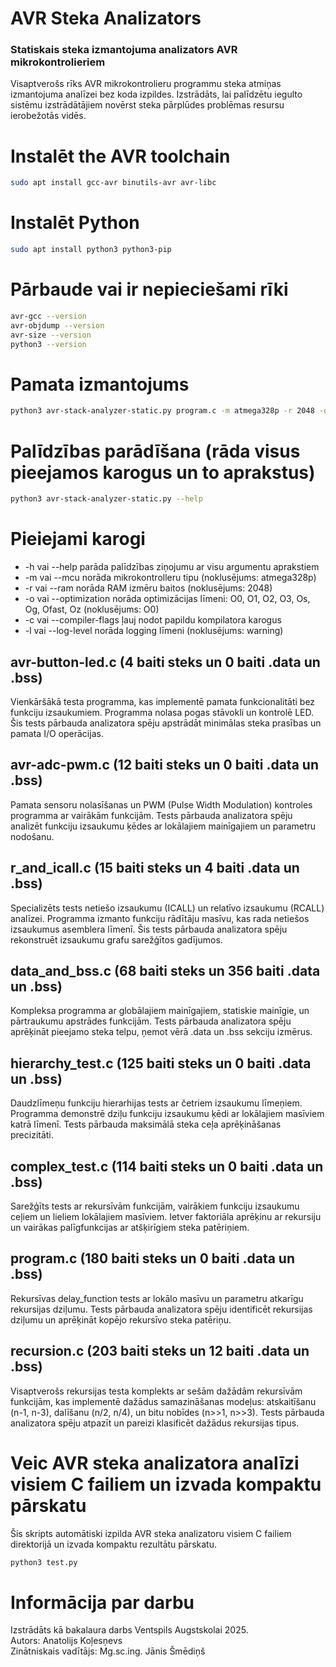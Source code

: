 # AVR Steka Analizators
### Statiskais steka izmantojuma analizators AVR mikrokontrolieriem
Visaptverošs rīks AVR mikrokontrolieru programmu steka atmiņas izmantojuma analīzei bez koda izpildes. Izstrādāts, lai palīdzētu iegulto sistēmu izstrādātājiem novērst steka pārplūdes problēmas resursu ierobežotās vidēs.

# Instalēt the AVR toolchain
```bash
sudo apt install gcc-avr binutils-avr avr-libc
```

# Instalēt Python
```bash
sudo apt install python3 python3-pip
```

# Pārbaude vai ir nepieciešami rīki
```bash
avr-gcc --version
avr-objdump --version
avr-size --version
python3 --version
```

# Pamata izmantojums
```bash
python3 avr-stack-analyzer-static.py program.c -m atmega328p -r 2048 -o O0
```

# Palīdzības parādīšana (rāda visus pieejamos karogus un to aprakstus)
```bash
python3 avr-stack-analyzer-static.py --help
```

# Pieiejami karogi
* -h vai --help parāda palīdzības ziņojumu ar visu argumentu aprakstiem
* -m vai --mcu norāda mikrokontrolleru tipu (noklusējums: atmega328p)
* -r vai --ram norāda RAM izmēru baitos (noklusējums: 2048)
* -o vai --optimization norāda optimizācijas līmeni: O0, O1, O2, O3, Os, Og, Ofast, Oz (noklusējums: O0)
* -c vai --compiler-flags ļauj nodot papildu kompilatora karogus
* -l vai --log-level norāda logging līmeni (noklusējums: warning)

## avr-button-led.c (4 baiti steks un 0 baiti .data un .bss)
Vienkāršākā testa programma, kas implementē pamata funkcionalitāti bez funkciju izsaukumiem. Programma nolasa pogas stāvokli un kontrolē LED. Šis tests pārbauda analizatora spēju apstrādāt minimālas steka prasības un pamata I/O operācijas.

## avr-adc-pwm.c (12 baiti steks un 0 baiti .data un .bss)
Pamata sensoru nolasīšanas un PWM (Pulse Width Modulation) kontroles programma ar vairākām funkcijām. Tests pārbauda analizatora spēju analizēt funkciju izsaukumu ķēdes ar lokālajiem mainīgajiem un parametru nodošanu.

## r_and_icall.c (15 baiti steks un 4 baiti .data un .bss)
Specializēts tests netiešo izsaukumu (ICALL) un relatīvo izsaukumu (RCALL) analīzei. Programma izmanto funkciju rādītāju masīvu, kas rada netiešos izsaukumus asemblera līmenī. Šis tests pārbauda analizatora spēju rekonstruēt izsaukumu grafu sarežģītos gadījumos.

## data_and_bss.c (68 baiti steks un 356 baiti .data un .bss)
Kompleksa programma ar globālajiem mainīgajiem, statiskie mainīgie, un pārtraukumu apstrādes funkcijām. Tests pārbauda analizatora spēju aprēķināt pieejamo steka telpu, ņemot vērā .data un .bss sekciju izmērus.

## hierarchy_test.c (125 baiti steks un 0 baiti .data un .bss)
Daudzlīmeņu funkciju hierarhijas tests ar četriem izsaukumu līmeņiem. Programma demonstrē dziļu funkciju izsaukumu ķēdi ar lokālajiem masīviem katrā līmenī. Tests pārbauda maksimālā steka ceļa aprēķināšanas precizitāti.

## complex_test.c (114 baiti steks un 0 baiti .data un .bss)
Sarežģīts tests ar rekursīvām funkcijām, vairākiem funkciju izsaukumu ceļiem un lieliem lokālajiem masīviem. Ietver faktoriāla aprēķinu ar rekursiju un vairākas palīgfunkcijas ar atšķirīgiem steka patēriņiem.

## program.c (180 baiti steks un 0 baiti .data un .bss)
Rekursīvas delay_function tests ar lokālo masīvu un parametru atkarīgu rekursijas dziļumu. Tests pārbauda analizatora spēju identificēt rekursijas dziļumu un aprēķināt kopējo rekursīvo steka patēriņu.

## recursion.c (203 baiti steks un 12 baiti .data un .bss)
Visaptverošs rekursijas testa komplekts ar sešām dažādām rekursīvām funkcijām, kas implementē dažādus samazināšanas modeļus: atskaitīšanu (n-1, n-3), dalīšanu (n/2, n/4), un bitu nobīdes (n>>1, n>>3). Tests pārbauda analizatora spēju atpazīt un pareizi klasificēt dažādus rekursijas tipus.

# Veic AVR steka analizatora analīzi visiem C failiem un izvada kompaktu pārskatu
Šis skripts automātiski izpilda AVR steka analizatoru visiem C failiem direktorijā un izvada kompaktu rezultātu pārskatu.
```bash
python3 test.py
```

# Informācija par darbu
Izstrādāts kā bakalaura darbs Ventspils Augstskolai 2025.  
Autors: Anatolijs Koļesņevs  
Zinātniskais vadītājs: Mg.sc.ing. Jānis Šmēdiņš  
